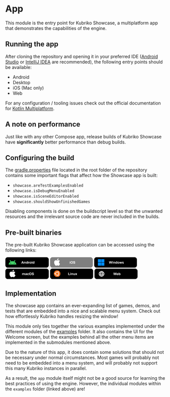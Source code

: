 # App

This module is the entry point for Kubriko Showcase, a multiplatform app that demonstrates the capabilities of the engine.

## Running the app

After cloning the repository and opening it in your preferred IDE ([Android Studio](https://developer.android.com/studio)
or [IntelliJ IDEA](https://www.jetbrains.com/idea/) are recommended), the following entry points should be available:

- Android
- Desktop
- iOS (Mac only)
- Web

For any configuration / tooling issues check out the official documentation
for [Kotlin Multiplatform](https://kotlinlang.org/docs/multiplatform-intro.html#learn-key-concepts).

## A note on performance

Just like with any other Compose app, release builds of Kubriko Showcase have **significantly** better performance than debug builds.

## Configuring the build

The [gradle.properties](https://github.com/pandulapeter/kubriko/blob/main/gradle.properties) file located in the root folder of the repository contains
some important flags that affect how the Showcase app is built:

- `showcase.areTestExamplesEnabled`
- `showcase.isDebugMenuEnabled`
- `showcase.isSceneEditorEnabled`
- `showcase.shouldShowUnfinishedGames`

Disabling components is done on the buildscript level so that the unwanted resources and the irrelevant source code are never included in the builds.

## Pre-built binaries

The pre-built Kubriko Showcase application can be accessed using the following links:

[<img src="../documentation/images/badge_android.png" alt="Download for Android" height="33px" />](https://play.google.com/store/apps/details?id=com.pandulapeter.kubrikoShowcase)
[<img src="../documentation/images/badge_ios_coming_soon.png" alt="Download for iOS" height="33px" />](#)
[<img src="../documentation/images/badge_windows.png" alt="Download for Windows" height="33px" />](https://store.steampowered.com/app/3585120/Kubriko_Showcase/)
[<img src="../documentation/images/badge_macos.png" alt="Download for macOS" height="33px" />](https://store.steampowered.com/app/3585120/Kubriko_Showcase/)
[<img src="../documentation/images/badge_linux.png" alt="Download for Linux" height="33px" />](https://store.steampowered.com/app/3585120/Kubriko_Showcase/)
[<img src="../documentation/images/badge_web.png" alt="Download for Web" height="33px" />](https://pandulapeter.github.io/kubriko/)

## Implementation

The showcase app contains an ever-expanding list of games, demos, and tests that are embedded into a nice and scalable menu system.
Check out how effortlessly Kubriko handles resizing the window!

This module only ties together the various examples implemented under the different modules of
the [examples](https://github.com/pandulapeter/kubriko/tree/main/examples) folder.
It also contains the UI for the Welcome screen, but the examples behind all the other menu items are implemented in the submodules mentioned above.

Due to the nature of this app, it does contain some solutions that should not be necessary under normal circumstances.
Most games will probably not need to be embedded into a menu system, and will probably not support this many Kubriko instances in parallel.

As a result, the `app` module itself might not be a good source for learning the best practices of using the engine.
However, the individual modules within the `examples` folder (linked above) are!
